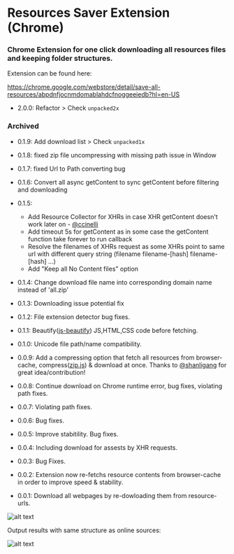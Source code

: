 # Resources Saver Extension (Chrome)

### Chrome Extension for one click downloading all resources files and keeping folder structures.

Extension can be found here:

https://chrome.google.com/webstore/detail/save-all-resources/abpdnfjocnmdomablahdcfnoggeeiedb?hl=en-US

- 2.0.0: Refactor > Check `unpacked2x`

### Archived

- 0.1.9: Add download list > Check `unpacked1x`

- 0.1.8: fixed zip file uncompressing with missing path issue in Window

- 0.1.7: fixed Url to Path converting bug

- 0.1.6: Convert all async getContent to sync getContent before filtering and downloading

- 0.1.5:
    + Add Resource Collector for XHRs in case XHR getContent doesn't work later on - [@ccinelli](https://github.com/ccinelli)
    + Add timeout 5s for getContent as in some case the getContent function take forever to run callback
    + Resolve the filenames of XHRs request as some XHRs point to same url with different query string (filename filename-[hash] filename-[hash] ...)
    + Add "Keep all No Content files" option

- 0.1.4: Change download file name into corresponding domain name instead of 'all.zip'

- 0.1.3: Downloading issue potential fix

- 0.1.2: File extension detector bug fixes.

- 0.1.1: Beautify([js-beautify](https://github.com/beautify-web/js-beautify)) JS,HTML,CSS code before fetching.

- 0.1.0: Unicode file path/name compatibility.

- 0.0.9: Add a compressing option that fetch all resources from browser-cache, compress([zip.js](https://gildas-lormeau.github.io/zip.js/)) & download at once. Thanks to [@shanligang](https://github.com/shanligang) for great idea/contribution!

- 0.0.8: Continue download on Chrome runtime error, bug fixes, violating path fixes.

- 0.0.7: Violating path fixes.

- 0.0.6: Bug fixes.

- 0.0.5: Improve stabitility. Bug fixes.

- 0.0.4: Including download for assests by XHR requests.

- 0.0.3: Bug Fixes.

- 0.0.2: Extension now re-fetchs resource contents from browser-cache in order to improve speed & stability.

- 0.0.1: Download all webpages by re-dowloading them from resource-urls.

![alt text](https://github.com/up209d/ResourcesSaverExt/blob/master/screenshot.png?raw=true)

Output results with same structure as online sources:

![alt text](https://github.com/up209d/ResourcesSaverExt/blob/master/screenshot2.png?raw=true)
